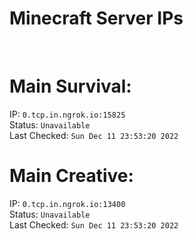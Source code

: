 
# Minecraft Server IPs

</br><h1>Main Survival:</h1>IP: `0.tcp.in.ngrok.io:15825` </br> Status: `Unavailable` </br> Last Checked: `Sun Dec 11 23:53:20 2022`
</br><h1>Main Creative:</h1>IP: `0.tcp.in.ngrok.io:13400` </br> Status: `Unavailable` </br> Last Checked: `Sun Dec 11 23:53:20 2022`

